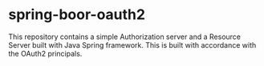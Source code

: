 # spring-boor-oauth2

This repository contains a simple Authorization server and a Resource Server built with Java Spring framework. This is built with accordance with the OAuth2 principals.
